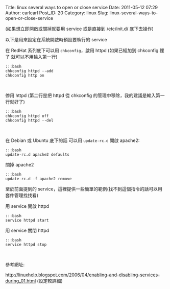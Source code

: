 Title: linux several ways to open or close service
Date: 2011-05-12 07:29
Author: carlcarl
Post_ID: 20
Category: linux
Slug: linux-several-ways-to-open-or-close-service

(如果想立即開啟或關掉就要用 service 或是直接到 /etc/init.d/ 底下去操作)

以下是用來設定在系統開啟時預設要執行的 service

在 RedHat 系列底下可以用 `chkconfig`，啟用 httpd (如果已經加到 chkconfig 裡了 就可以不用輸入第一行)

	:::bash
	chkconfig httpd --add
	chkconfig http on

 

停用 httpd (第二行是把 httpd 從 chkconfig 的管理中移除，我的建議是輸入第一行就好了)

	:::bash
	chkconfig httpd off
	chkconfig httpd --del
 

在 Debian 或 Ubuntu 底下的話 可以用 `update-rc.d` 開啟 apache2:

	:::bash
	update-rc.d apache2 defaults

關掉 apache2

	:::bash
	update-rc.d -f apache2 remove
	

至於前面提到的 service，這裡提供一些簡單的範例(找不到這個指令的話可以用套件管理找找看)

用 service 開啟 httpd

	:::bash
	service httpd start


用 service 關閉 httpd

	:::bash
	service httpd stop
 

參考網址:

<http://linuxhelp.blogspot.com/2006/04/enabling-and-disabling-services-during_01.html>
(設定較詳細)
